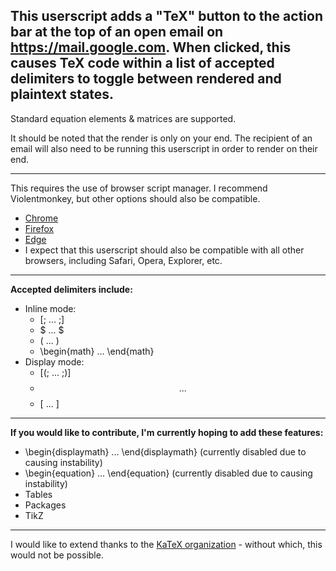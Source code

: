 ## This userscript adds a "TeX" button to the action bar at the top of an open email on https://mail.google.com. When clicked, this causes TeX code within a list of accepted delimiters to toggle between rendered and plaintext states.

Standard equation elements & matrices are supported.

It should be noted that the render is only on your end. The recipient of an email will also need to be running this userscript in order to render on their end.

---

This requires the use of browser script manager. I recommend Violentmonkey, but other options should also be compatible.
* [Chrome](https://chromewebstore.google.com/detail/violentmonkey/jinjaccalgkegednnccohejagnlnfdag)
* [Firefox](https://addons.mozilla.org/en-US/firefox/addon/violentmonkey/)
* [Edge](https://microsoftedge.microsoft.com/addons/detail/violentmonkey/eeagobfjdenkkddmbclomhiblgggliao)
* I expect that this userscript should also be compatible with all other browsers, including Safari, Opera, Explorer, etc.

---

**Accepted delimiters include:**
* Inline mode:
  * [; ... ;]
  * $ ... $
  * \( ... \)
  * \begin{math} ... \end{math}
* Display mode:
  * [(; ... ;)]
  * $$ ... $$ 
  * \[ ... \]
 
 ---

**If you would like to contribute, I'm currently hoping to add these features:**
* \begin{displaymath} ... \end{displaymath} (currently disabled due to causing instability)
* \begin{equation} ... \end{equation} (currently disabled due to causing instability)
* Tables
* Packages
* TikZ

---

I would like to extend thanks to the [KaTeX organization](https://katex.org/) - without which, this would not be possible.
